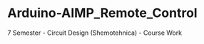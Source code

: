 Arduino-AIMP_Remote_Control
===========================

7 Semester - Circuit Design (Shemotehnica) - Course Work